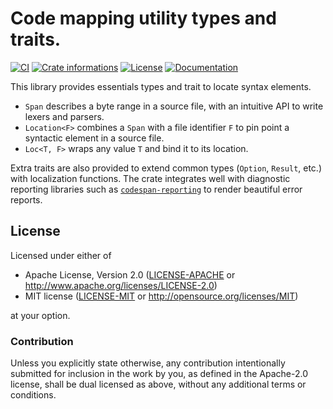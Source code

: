 # Code mapping utility types and traits.

[![CI](https://github.com/timothee-haudebourg/locspan/workflows/CI/badge.svg)](https://github.com/timothee-haudebourg/locspan/actions)
[![Crate informations](https://img.shields.io/crates/v/locspan.svg?style=flat-square)](https://crates.io/crates/locspan)
[![License](https://img.shields.io/crates/l/locspan.svg?style=flat-square)](https://github.com/timothee-haudebourg/locspan#license)
[![Documentation](https://img.shields.io/badge/docs-latest-blue.svg?style=flat-square)](https://docs.rs/locspan)

This library provides essentials types and trait to locate syntax elements.

- `Span` describes a byte range in a source file, with an intuitive API to write lexers and parsers.
- `Location<F>` combines a `Span` with a file identifier `F` to pin point a syntactic element in a source file.
- `Loc<T, F>` wraps any value `T` and bind it to its location.

Extra traits are also provided to extend common types (`Option`, `Result`, etc.) with localization functions.
The crate integrates well with diagnostic reporting libraries such as
[`codespan-reporting`](https://crates.io/crates/codespan-reporting) to render beautiful error reports.

## License

Licensed under either of

 * Apache License, Version 2.0 ([LICENSE-APACHE](LICENSE-APACHE) or http://www.apache.org/licenses/LICENSE-2.0)
 * MIT license ([LICENSE-MIT](LICENSE-MIT) or http://opensource.org/licenses/MIT)

at your option.

### Contribution

Unless you explicitly state otherwise, any contribution intentionally submitted
for inclusion in the work by you, as defined in the Apache-2.0 license, shall be dual licensed as above, without any
additional terms or conditions.
